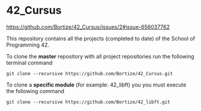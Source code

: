 # 42_Cursus
https://github.com/Bortize/42_Cursus/issues/2#issue-656037762

This repository contains all the projects (completed to date) of the School of Programming 42.

To clone the **master** repository with all project repositories run the following terminal command
```
git clone --recursive https://github.com/Bortize/42_Cursus.git
```
To clone a **specific module** (for example: 42_libft) you you must execute the following command
```
git clone --recursive https://github.com/Bortize/42_libft.git
```
